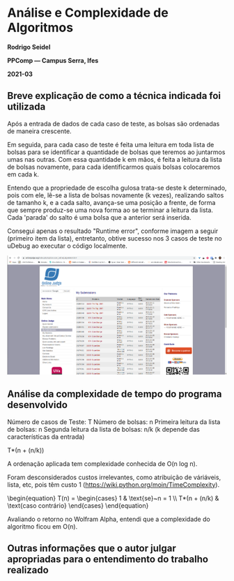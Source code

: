 # Análise e Complexidade de Algoritmos

**Rodrigo Seidel**

**PPComp — Campus Serra, Ifes**

**2021-03**

## Breve explicação de como a técnica indicada foi utilizada

Após a entrada de dados de cada caso de teste, as bolsas são ordenadas de maneira crescente. 

Em seguida, para cada caso de teste é feita uma leitura em toda lista de bolsas para se identificar a quantidade de bolsas que teremos ao juntarmos umas nas outras. Com essa quantidade k em mãos, é feita a leitura da lista de bolsas novamente, para cada identificarmos quais bolsas colocaremos em cada k.

Entendo que a propriedade de escolha gulosa trata-se deste k determinado, pois com ele, lê-se a lista de bolsas novamente (k vezes), realizando saltos de tamanho k, e a cada salto, avança-se uma posição a frente, de forma que sempre produz-se uma nova forma ao se terminar a leitura da lista. Cada 'parada' do salto é uma bolsa que a anterior será inserida.


Consegui apenas o resultado "Runtime error", conforme imagem a seguir (primeiro item da lista), entretanto, obtive sucesso nos 3 casos de teste no uDebug ao executar o código localmente.

![Veredito](./11100-veredito.png)



## Análise da complexidade de tempo do programa desenvolvido

Número de casos de Teste: T
Número de bolsas: n
Primeira leitura da lista de bolsas: n
Segunda leitura da lista de bolsas: n/k (k depende das características da entrada)

T*(n + (n/k))

A ordenação aplicada tem complexidade conhecida de O(n log n).


Foram desconsiderados custos irrelevantes, como atribuição de váriáveis, lista, etc, pois têm custo 1 (https://wiki.python.org/moin/TimeComplexity).

<div class="math">
\begin{equation}
T(n) =
  \begin{cases}
    1 & \text{se}~n = 1 \\
    T*(n + (n/k) & \text{caso contrário}
  \end{cases}
\end{equation}
</div>

Avaliando o retorno no Wolfram Alpha, entendi que a complexidade do algoritmo ficou em O(n).


## Outras informações que o autor julgar apropriadas para o entendimento do trabalho realizado
